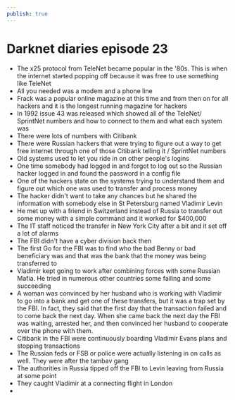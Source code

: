 ```yaml
---
publish: true
---
```

# Darknet diaries episode 23

- The x25 protocol from TeleNet became popular in the '80s.  This is when the internet started popping off because it was free to use something like TeleNet
- All you needed was a modem and a phone line
- Frack was a popular online magazine at this time and from then on for all hackers and it is the longest running magazine for hackers
- In 1992 issue 43 was released which showed all of the TeleNet/ SprintNet numbers and how to connect to them and what each system was
- There were lots of numbers with Citibank
- There were Russian hackers that were trying to figure out a way to get free internet through one of those Citibank telling it / SprintNet numbers
- Old systems used to let you ride in on other people's logins
- One time somebody had logged in and forgot to log out so the Russian hacker logged in and found the password in a config file
- One of the hackers state on the systems trying to understand them and figure out which one was used to transfer and process money
- The hacker didn't want to take any chances but he shared the information with somebody else in St Petersburg named Vladimir Levin
- He met up with a friend in Switzerland instead of Russia to transfer out some money with a simple command and it worked for $400,000
- The IT staff noticed the transfer in New York City after a bit and it set off a lot of alarms
- The FBI didn't have a cyber division back then
- The first Go for the FBI was to find who the bad Benny or bad beneficiary was and that was the bank that the money was being transferred to
- Vladimir kept going to work after combining forces with some Russian Mafia.  He tried in numerous other countries some failing and some succeeding
- A woman was convinced by her husband who is working with Vladimir to go into a bank and get one of these transfers, but it was a trap set by the FBI. In fact, they said that the first day that the transaction failed and to come back the next day. When she came back the next day the FBI was waiting, arrested her, and then convinced her husband to cooperate over the phone with them.
- Citibank in the FBI were continuously boarding Vladimir Evans plans and stopping transactions
- The Russian feds or FSB or police were actually listening in on calls as well. They were after the tambav gang
- The authorities in Russia tipped off the FBI to Levin leaving from Russia at some point
- They caught Vladimir at a connecting flight in London
-
